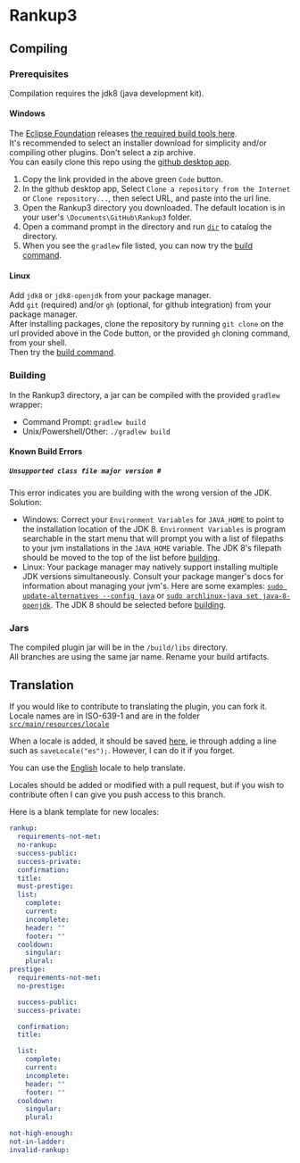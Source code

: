 # Rankup3
## Compiling
### Prerequisites
Compilation requires the jdk8 (java development kit).  
#### Windows
The [Eclipse Foundation](https://www.eclipse.org/org/) releases [the required build tools here](https://adoptium.net/temurin/releases).  
It's recommended to select an installer download for simplicity and/or compiling other plugins. Don't select a zip archive.  
You can easily clone this repo using the [github desktop app](https://desktop.github.com/).  
1. Copy the link provided in the above green `Code` button.
2. In the github desktop app, Select `Clone a repository from the Internet` or `Clone repository...`, then select URL, and paste into the url line.
3. Open the Rankup3 directory you downloaded. The default location is in your user's `\Documents\GitHub\Rankup3` folder.
4. Open a command prompt in the directory and run [`dir`](https://docs.microsoft.com/en-us/windows-server/administration/windows-commands/dir) to catalog the directory.
5. When you see the `gradlew` file listed, you can now try the [build command](#building).  

#### Linux
Add `jdk8` or `jdk8-openjdk` from your package manager.  
Add `git` (required) and/or `gh` (optional, for github integration) from your package manager.  
After installing packages, clone the repository by running `git clone` on the url provided above in the Code button, or the provided `gh` cloning command, from your shell.  
Then try the [build command](#building).  

### Building
In the Rankup3 directory, a jar can be compiled with the provided `gradlew` wrapper:  
- Command Prompt: `gradlew build`
- Unix/Powershell/Other: `./gradlew build`

#### Known Build Errors
##### `Unsupported class file major version #`
This error indicates you are building with the wrong version of the JDK.  
Solution:  
- Windows: Correct your `Environment Variables` for `JAVA_HOME` to point to the installation location of the JDK 8. `Environment Variables` is program searchable in the start menu that will prompt you with a list of filepaths to your jvm installations in the `JAVA_HOME` variable. The JDK 8's filepath should be moved to the top of the list before [building](#building).
- Linux: Your package manager may natively support installing multiple JDK versions simultaneously. Consult your package manger's docs for information about managing your jvm's. Here are some examples: [`sudo update-alternatives --config java`](https://help.ubuntu.com/community/Java#Choosing_the_default_Java_to_use) or [`sudo archlinux-java set java-8-openjdk`](https://wiki.archlinux.org/title/Java#Switching_between_JVM). The JDK 8 should be selected before [building](#building).
### Jars
The compiled plugin jar will be in the `/build/libs` directory.  
All branches are using the same jar name. Rename your build artifacts.  

## Translation

If you would like to contribute to translating the plugin, you can fork it.
Locale names are in ISO-639-1 and are in the folder [`src/main/resources/locale`](https://github.com/okx-code/Rankup3/tree/master/src/main/resources/locale)

When a locale is added, it should be saved [here](https://github.com/okx-code/Rankup3/blob/master/src/main/java/sh/okx/rankup/RankupPlugin.java#L294), ie through adding a line such as `saveLocale("es");`. However, I can do it if you forget.

You can use the [English](https://github.com/okx-code/Rankup3/blob/master/src/main/resources/locale/en.yml) locale to help translate.

Locales should be added or modified with a pull request, but if you wish to contribute often I can give you push access to this branch.

Here is a blank template for new locales:

```yaml
rankup:
  requirements-not-met: 
  no-rankup: 
  success-public: 
  success-private: 
  confirmation: 
  title:  
  must-prestige: 
  list:
    complete: 
    current: 
    incomplete: 
    header: ""
    footer: ""
  cooldown:
    singular: 
    plural: 
prestige:
  requirements-not-met: 
  no-prestige: 

  success-public: 
  success-private: 

  confirmation: 
  title: 

  list:
    complete: 
    current: 
    incomplete: 
    header: ""
    footer: ""
  cooldown:
    singular: 
    plural: 

not-high-enough: 
not-in-ladder: 
invalid-rankup: 
```
